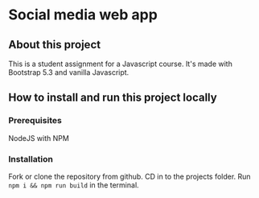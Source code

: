 # Social media web app

## About this project

This is a student assignment for a Javascript course. It's made with Bootstrap 5.3 and vanilla Javascript.

## How to install and run this project locally

### Prerequisites

NodeJS with NPM

### Installation

Fork or clone the repository from github.
CD in to the projects folder.
Run `npm i && npm run build` in the terminal.
